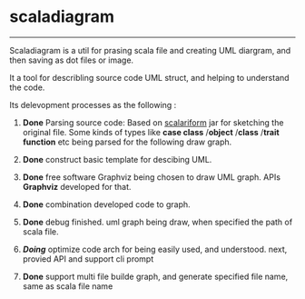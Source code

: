 # scaladiagram

--------
Scaladiagram is a util for prasing scala file and creating UML diargram, and then saving as dot files or image.

It a tool for describling source code UML struct, and helping to understand the code.

Its delevopment processes as the following :

1. **Done** Parsing source code:  Based on [scalariform](http://scala-ide.github.com/scalariform/) jar for sketching the original file.
   Some kinds of types like **case class** /**object** /**class** /**trait** **function** etc being parsed for the following draw graph.
  
2. **Done** construct basic template for descibing UML.  

3. **Done** free software Graphviz being chosen to draw UML graph. APIs **Graphviz** developed for that.

4. **Done** combination developed code to graph.

5. **Done** debug finished. uml graph being draw, when specified the path of scala file.

6. **_Doing_** optimize code arch for being easily used, and understood. next, provied API and support cli prompt

7. **Done**  support multi file builde graph, and generate specified file name, same as scala file name 

   

